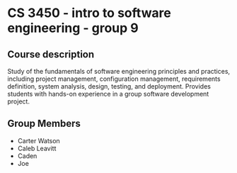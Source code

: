# CS 3450 - intro to software engineering - group 9
## Course description
Study of the fundamentals of software engineering principles and practices, including project management, configuration management, requirements definition, system analysis, design, testing, and deployment. Provides students with hands-on experience in a group software development project.
## Group Members
* Carter Watson
* Caleb Leavitt
* Caden
* Joe
